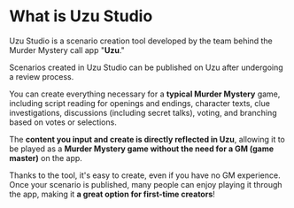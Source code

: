 # What is Uzu Studio

Uzu Studio is a scenario creation tool developed by the team behind the Murder Mystery call app "**Uzu**."

Scenarios created in Uzu Studio can be published on Uzu after undergoing a review process.

You can create everything necessary for a **typical Murder Mystery** game, including script reading for openings and endings, character texts, clue investigations, discussions (including secret talks), voting, and branching based on votes or selections.

The **content you input and create is directly reflected in Uzu**, allowing it to be played as a **Murder Mystery game without the need for a GM (game master)** on the app.

Thanks to the tool, it's easy to create, even if you have no GM experience. Once your scenario is published, many people can enjoy playing it through the app, making it **a great option for first-time creators**!
